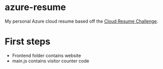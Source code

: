 # azure-resume

My personal Azure cloud resume based off the [Cloud Resume Challenge](https://cloudresumechallenge.dev).

# First steps

- Frontend folder contains website
- main.js contains visitor counter code

